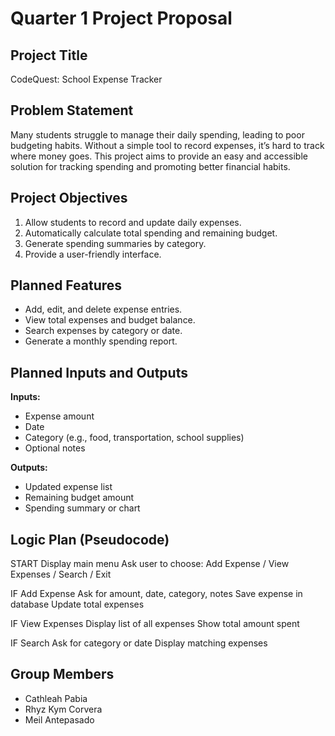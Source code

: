 # Quarter 1 Project Proposal 

## Project Title
CodeQuest: School Expense Tracker

## Problem Statement
Many students struggle to manage their daily spending, leading to poor budgeting habits. Without a simple tool to record expenses, it’s hard to track where money goes. This project aims to provide an easy and accessible solution for tracking spending and promoting better financial habits.

## Project Objectives
1. Allow students to record and update daily expenses.
2. Automatically calculate total spending and remaining budget.
3. Generate spending summaries by category.
4. Provide a user-friendly interface.

## Planned Features
- Add, edit, and delete expense entries.
- View total expenses and budget balance.
- Search expenses by category or date.
- Generate a monthly spending report.

## Planned Inputs and Outputs
**Inputs:**
- Expense amount
- Date
- Category (e.g., food, transportation, school supplies)
- Optional notes

**Outputs:**
- Updated expense list
- Remaining budget amount
- Spending summary or chart

## Logic Plan (Pseudocode)
START
Display main menu
Ask user to choose: Add Expense / View Expenses / Search / Exit

IF Add Expense
    Ask for amount, date, category, notes
    Save expense in database
    Update total expenses

IF View Expenses
    Display list of all expenses
    Show total amount spent

IF Search
    Ask for category or date
    Display matching expenses

    
## Group Members
- Cathleah Pabia
- Rhyz Kym Corvera
- Meil Antepasado


